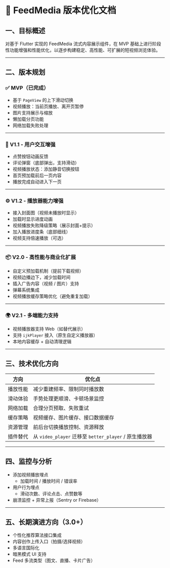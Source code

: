 # 🚀 FeedMedia 版本优化文档

## 一、目标概述

对基于 Flutter 实现的 FeedMedia 流式内容展示组件，在 MVP 基础上进行阶段性功能增强和性能优化，以逐步构建稳定、高性能、可扩展的短视频浏览体验。

---

## 二、版本规划

### ✅ MVP（已完成）

- 基于 `PageView` 的上下滑动切换  
- 视频播放：当前页播放、离开页暂停  
- 图片支持展示与缩放  
- 懒加载分页功能  
- 网络加载失败处理  

---

### 🔄 V1.1 - 用户交互增强

- 点赞按钮动画反馈  
- 评论弹窗（底部弹出，支持滑动）  
- 视频播放状态：添加静音切换按钮  
- 首页预加载前后一页内容  
- 播放完成自动进入下一页  

---

### ⚙️ V1.2 - 播放器能力增强

- 接入封面图（视频未播放时显示）  
- 加载时显示进度动画  
- 视频播放失败降级策略（展示封面+提示）  
- 加入播放进度条（底部细线）  
- 视频支持倍速播放（可选）  

---

### 📦 V2.0 - 高性能与商业化扩展

- 自定义预加载机制（提前下载视频）  
- 视频边播边下，减少加载时间  
- 插入广告内容（视频 / 图片）支持  
- 弹幕系统集成  
- 视频播放缓存策略优化（避免重复加载）  

---

### 🌍 V2.1 - 多端能力支持

- 视频播放器支持 Web（如替代展示）  
- 支持 `ijkPlayer` 接入（原生自定义播放器）  
- 本地内容缓存 + 自动清理逻辑  

---

## 三、技术优化方向

| 方向         | 优化点                                           |
|--------------|--------------------------------------------------|
| 播放性能     | 减少重建频率、限制同时播放数                    |
| 滑动体验     | 手势处理更顺滑、卡顿场景监控                    |
| 网络加载     | 合理分页预取、失败重试                          |
| 缓存策略     | 视频缓存、图片缓存、接口数据缓存                 |
| 资源管理     | 前后台切换播放控制、资源释放                    |
| 插件替代     | 从 `video_player` 迁移至 `better_player` / 原生播放器 |

---

## 四、监控与分析

- 添加视频播放埋点  
  - 加载时间 / 播放时间 / 错误率  
- 用户行为埋点  
  - 滑动次数、评论点击、点赞数等  
- 崩溃监控 + 异常上报（Sentry or Firebase）  

---

## 五、长期演进方向（3.0+）

- 个性化推荐算法接口集成  
- 内容创作上传入口（拍摄/选择视频）  
- 多语言国际化  
- 暗黑模式 UI 支持  
- Feed 多流类型（图文、直播、卡片广告）  
